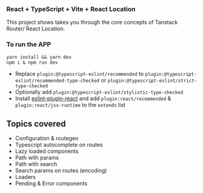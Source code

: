 ### React + TypeScript + Vite + React Location
This project shows takes you through the core concepts of Tanstack Router/ React Location.



### To run the APP
```
yarn install && yarn dev
npm i & npm run dev

```

- Replace `plugin:@typescript-eslint/recommended` to `plugin:@typescript-eslint/recommended-type-checked` or `plugin:@typescript-eslint/strict-type-checked`
- Optionally add `plugin:@typescript-eslint/stylistic-type-checked`
- Install [eslint-plugin-react](https://github.com/jsx-eslint/eslint-plugin-react) and add `plugin:react/recommended` & `plugin:react/jsx-runtime` to the `extends` list


## Topics covered
- Configuration & routegen
- Typescript autocomplete on routes
- Lazy loaded components
- Path with params
- Path with search
- Search params on routes (encoding)
- Loaders
- Pending & Error components
